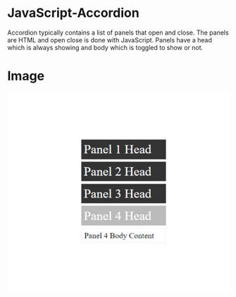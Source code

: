 # JavaScript-Accordion

Accordion typically contains a list of panels that open and close. The panels are HTML and open close is done with JavaScript. Panels have a head which is always showing and body which is toggled to show or not.

# Image
![](images/Accordion.PNG)
